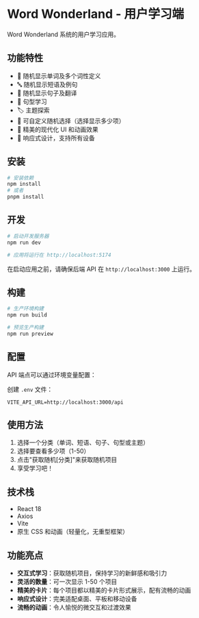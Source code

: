 # Word Wonderland - 用户学习端

Word Wonderland 系统的用户学习应用。

## 功能特性

- 📝 随机显示单词及多个词性定义
- 🔤 随机显示短语及例句
- 📖 随机显示句子及翻译
- 🎯 句型学习
- 🏷️ 主题探索
- 🎲 可自定义随机选择（选择显示多少项）
- 🎨 精美的现代化 UI 和动画效果
- 📱 响应式设计，支持所有设备

## 安装

```bash
# 安装依赖
npm install
# 或者
pnpm install
```

## 开发

```bash
# 启动开发服务器
npm run dev

# 应用将运行在 http://localhost:5174
```

在启动应用之前，请确保后端 API 在 `http://localhost:3000` 上运行。

## 构建

```bash
# 生产环境构建
npm run build

# 预览生产构建
npm run preview
```

## 配置

API 端点可以通过环境变量配置：

创建 `.env` 文件：
```
VITE_API_URL=http://localhost:3000/api
```

## 使用方法

1. 选择一个分类（单词、短语、句子、句型或主题）
2. 选择要查看多少项（1-50）
3. 点击"获取随机[分类]"来获取随机项目
4. 享受学习吧！

## 技术栈

- React 18
- Axios
- Vite
- 原生 CSS 和动画（轻量化，无重型框架）

## 功能亮点

- **交互式学习**：获取随机项目，保持学习的新鲜感和吸引力
- **灵活的数量**：可一次显示 1-50 个项目
- **精美的卡片**：每个项目都以精美的卡片形式展示，配有流畅的动画
- **响应式设计**：完美适配桌面、平板和移动设备
- **流畅的动画**：令人愉悦的微交互和过渡效果

